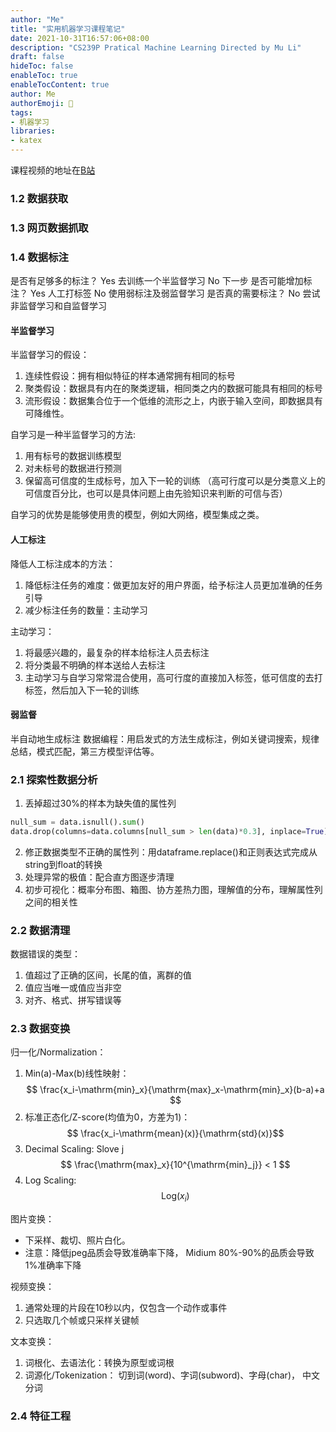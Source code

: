 ```yaml
---
author: "Me"
title: "实用机器学习课程笔记"
date: 2021-10-31T16:57:06+08:00
description: "CS239P Pratical Machine Learning Directed by Mu Li"
draft: false
hideToc: false
enableToc: true
enableTocContent: true
author: Me
authorEmoji: 🤖
tags: 
- 机器学习
libraries:
- katex
---
```


课程视频的地址在[B站](https://space.bilibili.com/1567748478/channel/seriesdetail?sid=358496)

### 1.2 数据获取

### 1.3 网页数据抓取

### 1.4 数据标注

是否有足够多的标注？ Yes 去训练一个半监督学习 No 下一步
是否可能增加标注？ Yes 人工打标签 No 使用弱标注及弱监督学习
是否真的需要标注？ No 尝试非监督学习和自监督学习

#### 半监督学习
半监督学习的假设：
1. 连续性假设：拥有相似特征的样本通常拥有相同的标号
2. 聚类假设：数据具有内在的聚类逻辑，相同类之内的数据可能具有相同的标号
3. 流形假设：数据集合位于一个低维的流形之上，内嵌于输入空间，即数据具有可降维性。

自学习是一种半监督学习的方法:
1. 用有标号的数据训练模型
2. 对未标号的数据进行预测
3. 保留高可信度的生成标号，加入下一轮的训练 （高可行度可以是分类意义上的可信度百分比，也可以是具体问题上由先验知识来判断的可信与否）

自学习的优势是能够使用贵的模型，例如大网络，模型集成之类。

#### 人工标注
降低人工标注成本的方法：
1. 降低标注任务的难度：做更加友好的用户界面，给予标注人员更加准确的任务引导
2. 减少标注任务的数量：主动学习

主动学习：
1. 将最感兴趣的，最复杂的样本给标注人员去标注
2. 将分类最不明确的样本送给人去标注
3. 主动学习与自学习常常混合使用，高可行度的直接加入标签，低可信度的去打标签，然后加入下一轮的训练

#### 弱监督
半自动地生成标注
数据编程：用启发式的方法生成标注，例如关键词搜索，规律总结，模式匹配，第三方模型评估等。

### 2.1 探索性数据分析
1. 丢掉超过30%的样本为缺失值的属性列
```python
null_sum = data.isnull().sum()
data.drop(columns=data.columns[null_sum > len(data)*0.3], inplace=True)
```
2. 修正数据类型不正确的属性列：用dataframe.replace()和正则表达式完成从string到float的转换
3. 处理异常的极值：配合直方图逐步清理
4. 初步可视化：概率分布图、箱图、协方差热力图，理解值的分布，理解属性列之间的相关性

### 2.2 数据清理
数据错误的类型：
1. 值超过了正确的区间，长尾的值，离群的值
2. 值应当唯一或值应当非空
3. 对齐、格式、拼写错误等

### 2.3 数据变换
归一化/Normalization：
1. Min(a)-Max(b)线性映射：$$ \frac{x_i-\mathrm{min}_x}{\mathrm{max}_x-\mathrm{min}_x}(b-a)+a $$
2. 标准正态化/Z-score(均值为0，方差为1)：$$ \frac{x_i-\mathrm{mean}(x)}{\mathrm{std}(x)}$$
3. Decimal Scaling: Slove j $$  \frac{\mathrm{max}_x}{10^{\mathrm{min}_j}} < 1 $$
4. Log Scaling: $$ \mathrm{Log}(x_i)$$

图片变换：
* 下采样、裁切、照片白化。
* 注意：降低jpeg品质会导致准确率下降， Midium 80%-90%的品质会导致1%准确率下降

视频变换：
1. 通常处理的片段在10秒以内，仅包含一个动作或事件
2. 只选取几个帧或只采样关键帧

文本变换：
1. 词根化、去语法化：转换为原型或词根
2. 词源化/Tokenization： 切到词(word)、字词(subword)、字母(char)， 中文分词

### 2.4 特征工程